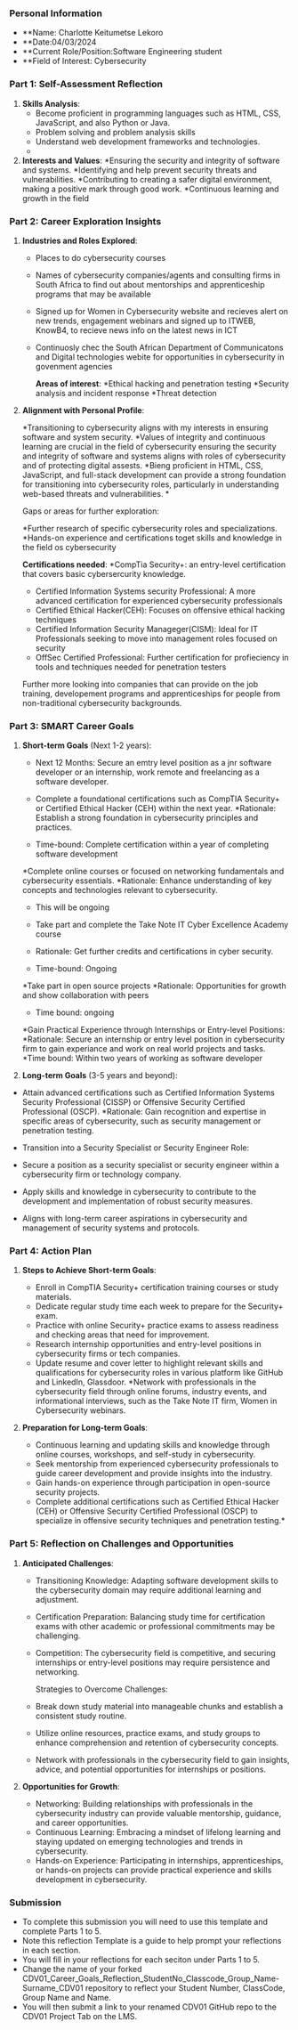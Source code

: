 

### Personal Information

- **Name: Charlotte Keitumetse Lekoro
- **Date:04/03/2024
- **Current Role/Position:Software Engineering student
- **Field of Interest: Cybersecurity

### Part 1: Self-Assessment Reflection

1. **Skills Analysis**:
    * Become proficient in programming languages such as HTML, CSS, JavaScript, and also Python or Java.
    * Problem solving and problem analysis skills
    * Understand web development frameworks and technologies.
    * 
2. **Interests and Values**:
   *Ensuring the security and integrity of software and systems.
   *Identifying and help prevent security threats and vulnerabilities.
   *Contributing to creating a safer digital environment, making a positive mark through good work.
   *Continuous learning and growth in the field

### Part 2: Career Exploration Insights

1. **Industries and Roles Explored**:
   * Places to do cybersecurity courses
   * Names of cybersecurity companies/agents and consulting firms in South Africa to find out about mentorships and apprenticeship programs that may be available
   * Signed up for Women in Cybersecurity website and recieves alert on new trends, engagement webinars and signed up to ITWEB, KnowB4, to recieve news info on the latest news in ICT
   * Continuosly chec the South African Department of Communicatons and Digital technologies webite for opportunities in cybersecurity in govenment agencies

     **Areas of interest**:
     *Ethical hacking and penetration testing
     *Security analysis and incident response
     *Threat detection
     
    
2. **Alignment with Personal Profile**:
    
   *Transitioning to cybersecurity aligns with my interests in ensuring software and system security.
   *Values of integrity and continuous learning are crucial in the field of cybersecurity ensuring the security and integrity of software and systems  aligns with roles of cybersecurity and of protecting digital assests.
   *Bieng proficient in HTML, CSS, JavaScript, and full-stack development can provide a strong foundation for transitioning into cybersecurity roles, particularly in understanding web-based threats and vulnerabilities.
   *

   Gaps or areas for further exploration:

    *Further research of specific cybersecurity roles and specializations.
    *Hands-on experience and certifications toget  skills and knowledge in the field os cybersecurity
   
      **Certifications needed**:
    *CompTia Security+: an entry-level certification that covers basic cybersercurity knowledge.
    * Certified Information Systems security Professional: A more advanced certification for experienced cybersecurity professionals
    * Certified Ethical Hacker(CEH): Focuses on offensive ethical hacking techniques
    * Certified Information Security Manageger(CISM): Ideal for IT Professionals seeking to move into management roles focused on security
    * OffSec Certified Professional: Further certification for profieciency in tools and techniques needed for penetration testers

   Further more looking into companies that can provide on the job training, developement programs and apprenticeships for people from non-traditional cybersecurity backgrounds.

### Part 3: SMART Career Goals

1. **Short-term Goals** (Next 1-2 years):

    * Next 12 Months: Secure an emtry level position as a jnr software developer or an internship, work remote and freelancing as a software developer.

    * Complete a foundational certifications such as CompTIA Security+ or Certified Ethical Hacker (CEH) within the next year.
    *Rationale: Establish a strong foundation in cybersecurity principles and practices.
    * Time-bound: Complete certification within a year of completing software development

     *Complete online courses or focused on networking fundamentals and cybersecurity essentials.
     *Rationale: Enhance understanding of key concepts and technologies relevant to cybersecurity.
     * This will be ongoing

     * Take part and complete the Take Note IT Cyber Excellence Academy course
     * Rationale: Get further credits and certifications in cyber security.
     * Time-bound: Ongoing

     *Take part in open source projects
     *Rationale: Opportunities for growth and show collaboration with peers
     * Time bound: ongoing

      *Gain Practical Experience through Internships or Entry-level Positions:
      *Rationale: Secure an internship or entry level position in cybersecurity firm to gain experiance and work on real world projects and tasks.
      *Time bound: Within two years of working as software developer
       
3. **Long-term Goals** (3-5 years and beyond):
    
  * Attain advanced certifications such as Certified Information Systems Security Professional (CISSP) or Offensive Security Certified Professional (OSCP).
  *Rationale: Gain recognition and expertise in specific areas of cybersecurity, such as security management or penetration testing.

  * Transition into a Security Specialist or Security Engineer Role:
  * Secure a position as a security specialist or security engineer within a cybersecurity firm or technology company.
  * Apply skills and knowledge in cybersecurity to contribute to the development and implementation of robust security measures.
  * Aligns with long-term career aspirations in cybersecurity and management of security systems and protocols.

### Part 4: Action Plan

1. **Steps to Achieve Short-term Goals**:
    * Enroll in CompTIA Security+ certification training courses or study materials.
    * Dedicate regular study time each week to prepare for the Security+ exam.
    * Practice with online Security+ practice exams to assess readiness and checking areas that need for improvement.
    * Research internship opportunities and entry-level positions in cybersecurity firms or tech companies.
   * Update resume and cover letter to highlight relevant skills and qualifications for cybersecurity roles in various platform like GitHub and LinkedIn, Glassdoor.
   *Network with professionals in the cybersecurity field through online forums, industry events, and informational interviews, such as the Take Note IT firm, Women in Cybersecurity webinars.

3. **Preparation for Long-term Goals**:
    * Continuous learning and updating skills and knowledge through online courses, workshops, and self-study in cybersecurity.
    * Seek mentorship from experienced cybersecurity professionals to guide career development and provide insights into the industry.
    * Gain hands-on experience through participation in open-source security projects.
    * Complete additional certifications such as Certified Ethical Hacker (CEH) or Offensive Security Certified Professional (OSCP) to specialize in offensive security techniques and penetration testing.*

### Part 5: Reflection on Challenges and Opportunities

1. **Anticipated Challenges**:
   
   * Transitioning Knowledge: Adapting software development skills to the cybersecurity domain may require additional learning and adjustment.
   * Certification Preparation: Balancing study time for certification exams with other academic or professional commitments may be challenging.
   * Competition: The cybersecurity field is competitive, and securing internships or entry-level positions may require persistence and networking.

     Strategies to Overcome Challenges:

    * Break down study material into manageable chunks and establish a consistent study routine.
    * Utilize online resources, practice exams, and study groups to enhance comprehension and retention of cybersecurity concepts.
    * Network with professionals in the cybersecurity field to gain insights, advice, and potential opportunities for internships or positions.
  
3. **Opportunities for Growth**:

     * Networking: Building relationships with professionals in the cybersecurity industry can provide valuable mentorship, guidance, and career opportunities.
     * Continuous Learning: Embracing a mindset of lifelong learning and staying updated on emerging technologies and trends in cybersecurity.
     * Hands-on Experience: Participating in internships, apprenticeships, or hands-on projects can provide practical experience and skills development in cybersecurity.
 

### Submission

- To complete this submission you will need to use this template and complete Parts 1 to 5.
- Note this reflection Template is a guide to help prompt your reflections in each section.
- You will fill in your reflections for each seciton under Parts 1 to 5.
- Change the name of your forked CDV01_Career_Goals_Reflection_StudentNo_Classcode_Group_Name-Surname_CDV01 repository to reflect your Student Number, ClassCode, Group Name and Name.
- You will then submit a link to your renamed CDV01 GitHub repo to the CDV01 Project Tab on the LMS.


